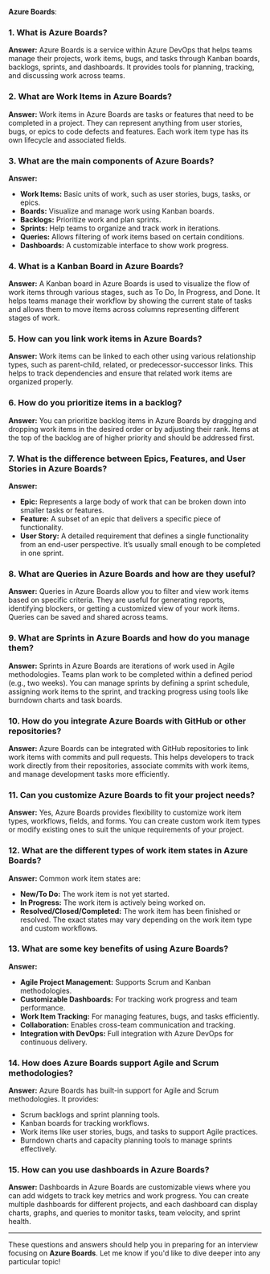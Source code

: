 **Azure Boards**:

### 1. **What is Azure Boards?**
**Answer:**
Azure Boards is a service within Azure DevOps that helps teams manage their projects, work items, bugs, and tasks through Kanban boards, backlogs, sprints, and dashboards. It provides tools for planning, tracking, and discussing work across teams.

### 2. **What are Work Items in Azure Boards?**
**Answer:**
Work items in Azure Boards are tasks or features that need to be completed in a project. They can represent anything from user stories, bugs, or epics to code defects and features. Each work item type has its own lifecycle and associated fields.

### 3. **What are the main components of Azure Boards?**
**Answer:**
- **Work Items:** Basic units of work, such as user stories, bugs, tasks, or epics.
- **Boards:** Visualize and manage work using Kanban boards.
- **Backlogs:** Prioritize work and plan sprints.
- **Sprints:** Help teams to organize and track work in iterations.
- **Queries:** Allows filtering of work items based on certain conditions.
- **Dashboards:** A customizable interface to show work progress.

### 4. **What is a Kanban Board in Azure Boards?**
**Answer:**
A Kanban board in Azure Boards is used to visualize the flow of work items through various stages, such as To Do, In Progress, and Done. It helps teams manage their workflow by showing the current state of tasks and allows them to move items across columns representing different stages of work.

### 5. **How can you link work items in Azure Boards?**
**Answer:**
Work items can be linked to each other using various relationship types, such as parent-child, related, or predecessor-successor links. This helps to track dependencies and ensure that related work items are organized properly.

### 6. **How do you prioritize items in a backlog?**
**Answer:**
You can prioritize backlog items in Azure Boards by dragging and dropping work items in the desired order or by adjusting their rank. Items at the top of the backlog are of higher priority and should be addressed first.

### 7. **What is the difference between Epics, Features, and User Stories in Azure Boards?**
**Answer:**
- **Epic:** Represents a large body of work that can be broken down into smaller tasks or features.
- **Feature:** A subset of an epic that delivers a specific piece of functionality.
- **User Story:** A detailed requirement that defines a single functionality from an end-user perspective. It’s usually small enough to be completed in one sprint.

### 8. **What are Queries in Azure Boards and how are they useful?**
**Answer:**
Queries in Azure Boards allow you to filter and view work items based on specific criteria. They are useful for generating reports, identifying blockers, or getting a customized view of your work items. Queries can be saved and shared across teams.

### 9. **What are Sprints in Azure Boards and how do you manage them?**
**Answer:**
Sprints in Azure Boards are iterations of work used in Agile methodologies. Teams plan work to be completed within a defined period (e.g., two weeks). You can manage sprints by defining a sprint schedule, assigning work items to the sprint, and tracking progress using tools like burndown charts and task boards.

### 10. **How do you integrate Azure Boards with GitHub or other repositories?**
**Answer:**
Azure Boards can be integrated with GitHub repositories to link work items with commits and pull requests. This helps developers to track work directly from their repositories, associate commits with work items, and manage development tasks more efficiently.

### 11. **Can you customize Azure Boards to fit your project needs?**
**Answer:**
Yes, Azure Boards provides flexibility to customize work item types, workflows, fields, and forms. You can create custom work item types or modify existing ones to suit the unique requirements of your project.

### 12. **What are the different types of work item states in Azure Boards?**
**Answer:**
Common work item states are:
- **New/To Do:** The work item is not yet started.
- **In Progress:** The work item is actively being worked on.
- **Resolved/Closed/Completed:** The work item has been finished or resolved.
The exact states may vary depending on the work item type and custom workflows.

### 13. **What are some key benefits of using Azure Boards?**
**Answer:**
- **Agile Project Management:** Supports Scrum and Kanban methodologies.
- **Customizable Dashboards:** For tracking work progress and team performance.
- **Work Item Tracking:** For managing features, bugs, and tasks efficiently.
- **Collaboration:** Enables cross-team communication and tracking.
- **Integration with DevOps:** Full integration with Azure DevOps for continuous delivery.

### 14. **How does Azure Boards support Agile and Scrum methodologies?**
**Answer:**
Azure Boards has built-in support for Agile and Scrum methodologies. It provides:
- Scrum backlogs and sprint planning tools.
- Kanban boards for tracking workflows.
- Work items like user stories, bugs, and tasks to support Agile practices.
- Burndown charts and capacity planning tools to manage sprints effectively.

### 15. **How can you use dashboards in Azure Boards?**
**Answer:**
Dashboards in Azure Boards are customizable views where you can add widgets to track key metrics and work progress. You can create multiple dashboards for different projects, and each dashboard can display charts, graphs, and queries to monitor tasks, team velocity, and sprint health.

---

These questions and answers should help you in preparing for an interview focusing on **Azure Boards**. Let me know if you'd like to dive deeper into any particular topic!